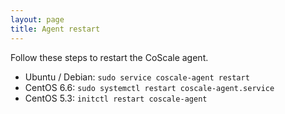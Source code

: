 ```yaml
---
layout: page
title: Agent restart
---
```


Follow these steps to restart the CoScale agent.

* Ubuntu / Debian: `sudo service coscale-agent restart`
* CentOS 6.6: `sudo systemctl restart coscale-agent.service`
* CentOS 5.3: `initctl restart coscale-agent`
